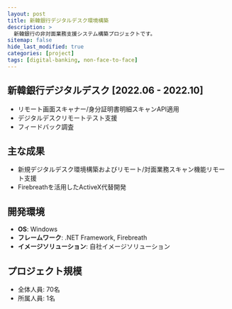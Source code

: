 ```yaml
---
layout: post
title: 新韓銀行デジタルデスク環境構築
description: >
  新韓銀行の非対面業務支援システム構築プロジェクトです。
sitemap: false
hide_last_modified: true
categories: [project]
tags: [digital-banking, non-face-to-face]
---
```


## 新韓銀行デジタルデスク [2022.06 - 2022.10]

- リモート画面スキャナー/身分証明書明細スキャンAPI適用
- デジタルデスクリモートテスト支援
- フィードバック調査

## 主な成果
- 新規デジタルデスク環境構築およびリモート/対面業務スキャン機能リモート支援
- Firebreathを活用したActiveX代替開発

## 開発環境
- **OS**: Windows
- **フレームワーク**: .NET Framework, Firebreath
- **イメージソリューション**: 自社イメージソリューション

## プロジェクト規模
- 全体人員: 70名
- 所属人員: 1名 